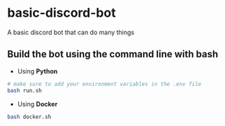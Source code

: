 # basic-discord-bot

A basic discord bot that can do many things

## Build the bot using the command line with bash

- Using **Python**

```bash
# make sure to add your environment variables in the .env file
bash run.sh
```

- Using **Docker**

```bash
bash docker.sh
```
